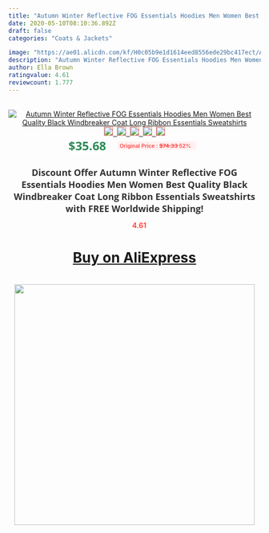 ```yaml
---
title: "Autumn Winter Reflective FOG Essentials Hoodies Men Women Best Quality Black Windbreaker Coat Long Ribbon Essentials Sweatshirts"
date: 2020-05-10T08:10:36.892Z
draft: false
categories: "Coats & Jackets"

image: "https://ae01.alicdn.com/kf/H0c05b9e1d1614eed8556ede29bc417ect/Autumn-Winter-Reflective-FOG-Essentials-Hoodies-Men-Women-Best-Quality-Black-Windbreaker-Coat-Long-Ribbon-Essentials.jpg"
description: "Autumn Winter Reflective FOG Essentials Hoodies Men Women Best Quality Black Windbreaker Coat Long Ribbon Essentials Sweatshirts"
author: Ella Brown
ratingvalue: 4.61
reviewcount: 1.777
---
```

<br>
<div style="text-align: center;">
<a href="https://s.click.aliexpress.com/e/_ALxZ17" target="_blank" rel="nofollow noopener noreferrer"><img alt="Autumn Winter Reflective FOG Essentials Hoodies Men Women Best Quality Black Windbreaker Coat Long Ribbon Essentials Sweatshirts" class="magnifier-image" src="https://ae01.alicdn.com/kf/H0c05b9e1d1614eed8556ede29bc417ect/Autumn-Winter-Reflective-FOG-Essentials-Hoodies-Men-Women-Best-Quality-Black-Windbreaker-Coat-Long-Ribbon-Essentials.jpg_640x640.jpg">
<br>
<img style="border:1px solid salmon" src="https://ae01.alicdn.com/kf/H0c05b9e1d1614eed8556ede29bc417ect/Autumn-Winter-Reflective-FOG-Essentials-Hoodies-Men-Women-Best-Quality-Black-Windbreaker-Coat-Long-Ribbon-Essentials.jpg_120x120.jpg">&nbsp;&nbsp;<img style="border:1px solid salmon" src="https://ae01.alicdn.com/kf/Hb9d7542865e648e29227753223dd0bdeD/Autumn-Winter-Reflective-FOG-Essentials-Hoodies-Men-Women-Best-Quality-Black-Windbreaker-Coat-Long-Ribbon-Essentials.jpg_120x120.jpg">&nbsp;&nbsp;<img style="border:1px solid salmon" src="https://ae01.alicdn.com/kf/H3dea8307be2d4e889c75ab1987eb2875A/Autumn-Winter-Reflective-FOG-Essentials-Hoodies-Men-Women-Best-Quality-Black-Windbreaker-Coat-Long-Ribbon-Essentials.jpg_120x120.jpg">&nbsp;&nbsp;<img style="border:1px solid salmon" src="https://ae01.alicdn.com/kf/H39b8b6208aef4d2184d5ff3dd38a52eaM/Autumn-Winter-Reflective-FOG-Essentials-Hoodies-Men-Women-Best-Quality-Black-Windbreaker-Coat-Long-Ribbon-Essentials.jpg_120x120.jpg">&nbsp;&nbsp;<img style="border:1px solid salmon" src="https://ae01.alicdn.com/kf/H8de4298c7ebf41329f1174018f516edfr/Autumn-Winter-Reflective-FOG-Essentials-Hoodies-Men-Women-Best-Quality-Black-Windbreaker-Coat-Long-Ribbon-Essentials.jpg_120x120.jpg"></a></div><br0>
<div style="text-align: center;"><span style="background-color: white; border: 0px; box-sizing: border-box; color: seagreen; display: inline-block; font-family: &quot;open sans&quot; , &quot;arial&quot; , &quot;helvetica&quot; , sans-serif , &quot;heiti&quot;; font-size: 24px; font-stretch: inherit; font-weight: 700; line-height: inherit; margin: 0px 10px 0px 0px; padding: 0px; vertical-align: middle;">$35.68 </span>
<span style="background: rgb(255 , 241 , 241); border-radius: 3px; border: 0px; box-sizing: border-box; color: #ff4747; display: inline-block; font-family: inherit; font-size: 12px; font-stretch: inherit; font-style: inherit; font-variant: inherit; font-weight: 600; line-height: inherit; margin: 0px; padding: 2px 5px; transform: scale(0.9); vertical-align: middle;">Original Price : <b style="text-decoration: line-through;">$74.33 </b> 52%&nbsp;&nbsp;</span></div>
<h1 style="color: #333333; display: inline-block; font-family: &quot;open sans&quot; , &quot;arial&quot; , &quot;helvetica&quot; , sans-serif , &quot;heiti&quot;; font-size: 18px; font-stretch: inherit; font-weight: 700; text-align: center;">Discount Offer Autumn Winter Reflective FOG Essentials Hoodies Men Women Best Quality Black Windbreaker Coat Long Ribbon Essentials Sweatshirts with FREE Worldwide Shipping!</h1>
<div style="color: #ff4747; text-align: center;">
<img src="https://4.bp.blogspot.com/-M0ZcTcb-5uY/XleCXlxnR4I/AAAAAAAAAEc/OrjgMkXV1oMQFaCRZj5HQwOCBcu3w1FegCPcBGAYYCw/s1600/star.png" style="height: 15px;">&nbsp;<b>4.61</b></div>
<div class="button_cont" align="center"><a class="buynow_a" href="https://s.click.aliexpress.com/e/_ALxZ17" target="_blank" rel="nofollow noopener noreferrer"><H1>Buy on AliExpress</H1></a></div><br>
<div class="separator" style="clear: both; text-align: center;">
<img src="https://lh3.googleusercontent.com/-pTy5HemUv9M/XlePHvY0dAI/AAAAAAAAAE4/0nX5iRUoIWY8eMW9Dpxeirr157OZliDIgCLcBGAsYHQ/s1600/badge.gif" width="480">
</div>
